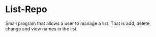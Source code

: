 # List-Repo

Small program that allows a user to manage a list.
That is add, delete, change and view names in the list.
